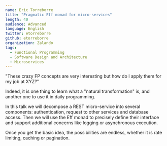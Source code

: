 ```yaml
---
name: Eric Torreborre
title: "Pragmatic Eff monad for micro-services"
length: 40
audience: Advanced
language: English
twitter: etorreborre
github: etorreborre
organization: Zalando
tags:
  - Functional Programming
  - Software Design and Architecture
  - Microservices
---
```

"These crazy FP concepts are very interesting but how do I apply them for my job at XYZ?"

Indeed, it is one thing to learn what a "natural transformation" is, and another one to use it in daily programming.

In this talk we will decompose a REST micro-service into several components: authentication, request to other services and database access. Then we will use the Eff monad to precisely define their interface and support additional concerns like logging or asynchronous execution.

Once you get the basic idea, the possibilities are endless, whether it is rate limiting, caching or pagination.